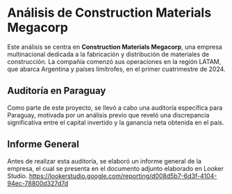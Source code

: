 # Análisis de Construction Materials Megacorp

Este análisis se centra en **Construction Materials Megacorp**, una empresa multinacional dedicada a la fabricación y distribución de materiales de construcción. La compañía comenzó sus operaciones en la región LATAM, que abarca Argentina y países limítrofes, en el primer cuatrimestre de 2024.

## Auditoría en Paraguay

Como parte de este proyecto, se llevó a cabo una auditoría específica para Paraguay, motivada por un análisis previo que reveló una discrepancia significativa entre el capital invertido y la ganancia neta obtenida en el país.

## Informe General

Antes de realizar esta auditoría, se elaboró un informe general de la empresa, el cual se presenta en el documento adjunto elaborado en Looker Studio.
https://lookerstudio.google.com/reporting/d008d5b7-6d3f-4104-94ec-78800d327d7d

